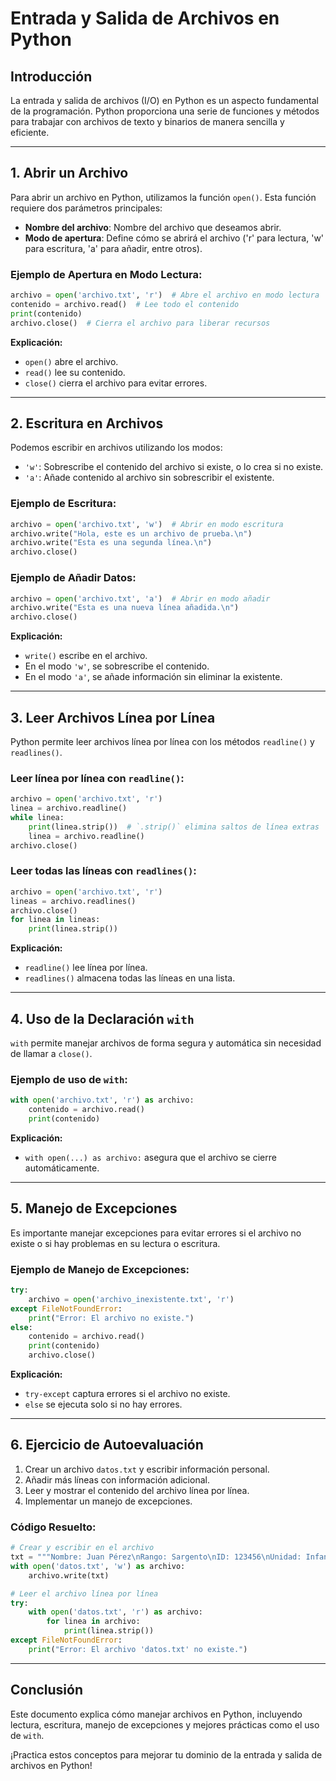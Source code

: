 
# Entrada y Salida de Archivos en Python

## Introducción
La entrada y salida de archivos (I/O) en Python es un aspecto fundamental de la programación. Python proporciona una serie de funciones y métodos para trabajar con archivos de texto y binarios de manera sencilla y eficiente.

---

## 1. Abrir un Archivo
Para abrir un archivo en Python, utilizamos la función `open()`. Esta función requiere dos parámetros principales:
- **Nombre del archivo**: Nombre del archivo que deseamos abrir.
- **Modo de apertura**: Define cómo se abrirá el archivo ('r' para lectura, 'w' para escritura, 'a' para añadir, entre otros).

### Ejemplo de Apertura en Modo Lectura:
```python
archivo = open('archivo.txt', 'r')  # Abre el archivo en modo lectura
contenido = archivo.read()  # Lee todo el contenido
print(contenido)
archivo.close()  # Cierra el archivo para liberar recursos
```

**Explicación:**
- `open()` abre el archivo.
- `read()` lee su contenido.
- `close()` cierra el archivo para evitar errores.

---

## 2. Escritura en Archivos
Podemos escribir en archivos utilizando los modos:
- `'w'`: Sobrescribe el contenido del archivo si existe, o lo crea si no existe.
- `'a'`: Añade contenido al archivo sin sobrescribir el existente.

### Ejemplo de Escritura:
```python
archivo = open('archivo.txt', 'w')  # Abrir en modo escritura
archivo.write("Hola, este es un archivo de prueba.\n")
archivo.write("Esta es una segunda línea.\n")
archivo.close()
```

### Ejemplo de Añadir Datos:
```python
archivo = open('archivo.txt', 'a')  # Abrir en modo añadir
archivo.write("Esta es una nueva línea añadida.\n")
archivo.close()
```

**Explicación:**
- `write()` escribe en el archivo.
- En el modo `'w'`, se sobrescribe el contenido.
- En el modo `'a'`, se añade información sin eliminar la existente.

---

## 3. Leer Archivos Línea por Línea
Python permite leer archivos línea por línea con los métodos `readline()` y `readlines()`.

### Leer línea por línea con `readline()`:
```python
archivo = open('archivo.txt', 'r')
linea = archivo.readline()
while linea:
    print(linea.strip())  # `.strip()` elimina saltos de línea extras
    linea = archivo.readline()
archivo.close()
```

### Leer todas las líneas con `readlines()`:
```python
archivo = open('archivo.txt', 'r')
lineas = archivo.readlines()
archivo.close()
for linea in lineas:
    print(linea.strip())
```

**Explicación:**
- `readline()` lee línea por línea.
- `readlines()` almacena todas las líneas en una lista.

---

## 4. Uso de la Declaración `with`
`with` permite manejar archivos de forma segura y automática sin necesidad de llamar a `close()`.

### Ejemplo de uso de `with`:
```python
with open('archivo.txt', 'r') as archivo:
    contenido = archivo.read()
    print(contenido)
```

**Explicación:**
- `with open(...) as archivo:` asegura que el archivo se cierre automáticamente.

---

## 5. Manejo de Excepciones
Es importante manejar excepciones para evitar errores si el archivo no existe o si hay problemas en su lectura o escritura.

### Ejemplo de Manejo de Excepciones:
```python
try:
    archivo = open('archivo_inexistente.txt', 'r')
except FileNotFoundError:
    print("Error: El archivo no existe.")
else:
    contenido = archivo.read()
    print(contenido)
    archivo.close()
```

**Explicación:**
- `try-except` captura errores si el archivo no existe.
- `else` se ejecuta solo si no hay errores.

---

## 6. Ejercicio de Autoevaluación
1. Crear un archivo `datos.txt` y escribir información personal.
2. Añadir más líneas con información adicional.
3. Leer y mostrar el contenido del archivo línea por línea.
4. Implementar un manejo de excepciones.

### Código Resuelto:
```python
# Crear y escribir en el archivo
txt = """Nombre: Juan Pérez\nRango: Sargento\nID: 123456\nUnidad: Infantería\n"""
with open('datos.txt', 'w') as archivo:
    archivo.write(txt)

# Leer el archivo línea por línea
try:
    with open('datos.txt', 'r') as archivo:
        for linea in archivo:
            print(linea.strip())
except FileNotFoundError:
    print("Error: El archivo 'datos.txt' no existe.")
```

---

## Conclusión
Este documento explica cómo manejar archivos en Python, incluyendo lectura, escritura, manejo de excepciones y mejores prácticas como el uso de `with`.

¡Practica estos conceptos para mejorar tu dominio de la entrada y salida de archivos en Python!

